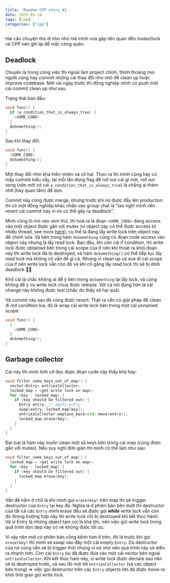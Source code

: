 ```yaml
---
title: 'Random CPP story #1'
date: 2025-03-14
tags: [cpp]
categories: ["cpp"]
---
```


Hai câu chuyện thú dị nho nhỏ mà mình vừa gặp liên quan đến mutex/lock và CPP nên ghi lại để mắc công quên.

## Deadlock
Chuyện là trong công việc thì ngoài làm project chính, thỉnh thoảng mọi người cũng hay commit những cái thay đổi nho nhỏ để clean up hoặc improve codebase. Mới vài ngày trước thì đồng nghiệp mình có push một cái commit clean up như sau.

Trạng thái ban đầu:
```cpp
void func() {
  if (a_condition_that_is_always_true) {
    <SOME_CODE>
  }
  doSomething();
}
```
Sau khi thay đổi:
```cpp
void func() {
  <SOME_CODE>
  doSomething();
}
```

Một thay đổi nhìn khá hiển nhiên và vô hại. Thực ra thì mình cũng hay có mấy commit kiểu vầy, tại mỗi lần dùng flag để roll out cái gì mới, roll out xong (nên mới có cái `a_condition_that_is_always_true`) là chẳng ai thèm nhớ (hay quan tâm) để dọn.

Commit này cũng được merge, nhưng trước khi nó được đẩy lên production thì có một đồng nghiệp khác nhắn vào group chat là "tao nghĩ mình nên revert cái commit này vì nó có thể gây ra deadlock".

Mình cũng tò mò vào xem thử, thì hoá ra là đoạn `<SOME_CODE>` đang access vào một object được gắn với mutex (vì object này có thể được access từ nhiều thread, see more [here](https://github.com/facebook/folly/blob/main/folly/docs/Synchronized.md)), cụ thể là đang lấy write lock trên object này để chỉnh sửa. Và bên trong hàm `doSomething` cũng có đoạn code access vào object này nhưng là lấy read lock. Ban đầu, khi còn cái if condition, thì write lock được obtained bên trong cái scope của if nên khi thoát ra khỏi đoạn này thì write lock đã bị destroyed, và hàm `doSomething()` có thể tiếp tục lấy read lock mà không có vấn đề gì cả. Nhưng vì clean up và xoá đi cái scope của if nên write lock vẫn còn đó và khi cố gắng lấy read lock thì sẽ bị dính deadlock 😵‍💫 

Khổ cái là chắc không ai để ý bên trong `doSomething` lại lấy lock, và cũng không để ý vụ write lock chưa được release. Với cả nói đúng hơn là cái change này không được test (chắc do thấy vô hại quá). 

Và commit này sau đó cũng được revert. Thật ra vẫn có giải pháp để clean đi mớ condition kia, đó là wrap cái write lock bên trong một cái unnamed scope:
```cpp
void func() {
  {
    <SOME_CODE>
  }
  doSomething();
}
```


## Garbage collector

Cái này thì mình tình cờ đọc được đoạn code này thấy khá hay:

```cpp
void filter_some_keys_out_of_map() {
  vector<Entry> entriesCollector;
  locked_map = <get write lock on map>;
  for (key : locked_map) {
    if (key should be filtered out) {
      Entry entry; // empty entry
      swap(entry, locked_map[key]);
      entriesCollector.emplace_back(std::move(entry));
      locked_map.erase(key);
    }
  }
}
```

Đại loại là hàm này muốn clean một số keys bên trong cái map (cũng được gắn với mutex). Nếu suy nghĩ đơn giản thì mình có thể làm như sau:
```cpp
void filter_some_keys_out_of_map() {
  locked_map = <get write lock on map>;
  for (key : locked_map) {
    if (key should be filtered out) {
      locked_map.erase(key);
    }
  }
}
```
Vấn đề nằm ở chỗ là khi mình gọi `erase(key)` trên map thì sẽ trigger destructor của `Entry` tại key đó. Nghĩa là ở phiên bản bên dưới thì destructor của tất cả các `Entry` mình erase đều sẽ được gọi **while** write lock vẫn còn đó (trong trường hợp này thì write lock chỉ bị destroyed khi kết thúc hàm). Và vì Entry là những object tạm coi là khá lớn, nên việc giữ write lock trong quá trình dọn dẹp này có vẻ không được tối ưu.

Vì vậy nên mới có phiên bản cồng kềnh hơn ở trên, đó là trước khi gọi `erase(key)` thì mình sẽ swap vào đây một cái empty `Entry`. Dù destructor của nó cũng vẫn sẽ bị trigger thôi nhưng vì nó nhỏ nên quá trình này sẽ diễn ra nhanh hơn. Còn cái `Entry` bự đã được đưa vào một cái vector bên ngoài `entriesCollector`. Khi kết thúc hàm này, vì write lock được declare sau nên sẽ bị destroyed trước, và sau đó mới tới `entriesCollector` (và các object bên trong) => việc gọi destructor trên các `Entry` objects lớn đã được move ra khỏi thời gian giữ write lock.
